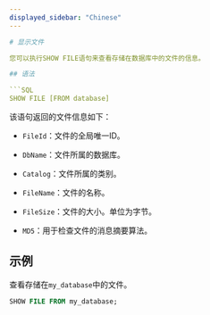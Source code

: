 ```yaml
---
displayed_sidebar: "Chinese"
---

# 显示文件

您可以执行SHOW FILE语句来查看存储在数据库中的文件的信息。

## 语法

```SQL
SHOW FILE [FROM database]
```

该语句返回的文件信息如下：

- `FileId`：文件的全局唯一ID。

- `DbName`：文件所属的数据库。

- `Catalog`：文件所属的类别。

- `FileName`：文件的名称。

- `FileSize`：文件的大小。单位为字节。

- `MD5`：用于检查文件的消息摘要算法。

## 示例

查看存储在`my_database`中的文件。

```SQL
SHOW FILE FROM my_database;
```